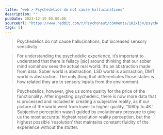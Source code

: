 ```yaml
---
title: "web > Psychedelics do not cause hallucinations"
description: ""
pubDate: 2023-12-19 00:00:00
sourceUrl: "https://www.reddit.com/r/Psychonaut/comments/18ixijv/psychedelics_do_not_cause_hallucinations_but/"
tags: []
---
```


> Psychedelics do not cause hallucinations, but increased sensory sensitivity

> For understanding the psychedelic experience, it’s important to understand that there is fellacy \[sic\] around thinking that our sober mind somehow sees the actual real world. It’s an abstraction made from data. Sober world is abstraction, LSD world is abstraction, DMT world is abstraction. The only thing that differentiates those states is how related they are to sensory inputs from the environment.

> Psychedelics, however, give us some quality for the price of the functionality. After ingesting psychedelic, there is now more data that is processed and included in creating a subjective reality, as if our picture of the world went from lower to higher quality, ‘1080p to 4K.’ Subjective perception wasn’t guided by evolutionary pressure to give us the most accurate, highest resolution reality perception, but the highest possible ‘resolution’ that maintains constant fluidity of the experience without the stutter.
